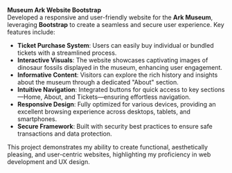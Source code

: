**Museum Ark Website Bootstrap**  
Developed a responsive and user-friendly website for the **Ark Museum**, leveraging **Bootstrap** to create a seamless and secure user experience. Key features include:  

- **Ticket Purchase System**: Users can easily buy individual or bundled tickets with a streamlined process.  
- **Interactive Visuals**: The website showcases captivating images of dinosaur fossils displayed in the museum, enhancing user engagement.  
- **Informative Content**: Visitors can explore the rich history and insights about the museum through a dedicated "About" section.  
- **Intuitive Navigation**: Integrated buttons for quick access to key sections—Home, About, and Tickets—ensuring effortless navigation.  
- **Responsive Design**: Fully optimized for various devices, providing an excellent browsing experience across desktops, tablets, and smartphones.  
- **Secure Framework**: Built with security best practices to ensure safe transactions and data protection.  

This project demonstrates my ability to create functional, aesthetically pleasing, and user-centric websites, highlighting my proficiency in web development and UX design.  
